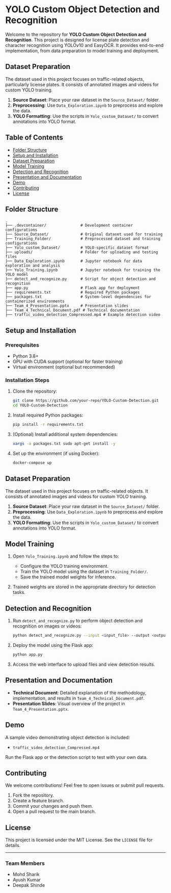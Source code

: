# YOLO Custom Object Detection and Recognition

Welcome to the repository for **YOLO Custom Object Detection and Recognition**. This project is designed for license plate detection and character recognition using YOLOv10 and EasyOCR. It provides end-to-end implementation, from data preparation to model training and deployment.

## Dataset Preparation

The dataset used in this project focuses on traffic-related objects, particularly license plates. It consists of annotated images and videos for custom YOLO training.

1. **Source Dataset**: Place your raw dataset in the `Source_Dataset/` folder.
2. **Preprocessing**: Use `Data_Exploration.ipynb` to preprocess and explore the data.
3. **YOLO Formatting**: Use the scripts in `Yolo_custom_Dataset/` to convert annotations into YOLO format.
## Table of Contents

- [Folder Structure](#folder-structure)
- [Setup and Installation](#setup-and-installation)
- [Dataset Preparation](#dataset-preparation)
- [Model Training](#model-training)
- [Detection and Recognition](#detection-and-recognition)
- [Presentation and Documentation](#presentation-and-documentation)
- [Demo](#demo)
- [Contributing](#contributing)
- [License](#license)

## Folder Structure

```
.
├── .devcontainer/               # Development container configurations
├── Source_Dataset/              # Original dataset used for training
├── Training_Folder/             # Preprocessed dataset and training configurations
├── Yolo_custom_Dataset/         # YOLO-specific dataset format
├── uploads/                     # Folder for uploading and testing files
├── Data_Exploration.ipynb       # Jupyter notebook for data exploration and analysis
├── Yolo_Training.ipynb          # Jupyter notebook for training the YOLO model
├── detect_and_recognize.py      # Script for object detection and recognition
├── app.py                       # Flask app for deployment
├── requirements.txt             # Required Python packages
├── packages.txt                 # System-level dependencies for containerized environments
├── Team_4_Presentation.pptx     # Presentation slides
├── Team_4_Technical_Document.pdf # Technical documentation
├── traffic_video_detection_Compressed.mp4 # Example detection video
```

## Setup and Installation

### Prerequisites

- Python 3.8+
- GPU with CUDA support (optional for faster training)
- Virtual environment (optional but recommended)

### Installation Steps

1. Clone the repository:

   ```bash
   git clone https://github.com/your-repo/YOLO-Custom-Detection.git
   cd YOLO-Custom-Detection
   ```

2. Install required Python packages:

   ```bash
   pip install -r requirements.txt
   ```

3. (Optional) Install additional system dependencies:

   ```bash
   xargs -a packages.txt sudo apt-get install -y
   ```

4. Set up the environment (if using Docker):

   ```bash
   docker-compose up
   ```

## Dataset Preparation

The dataset used in this project focuses on traffic-related objects. It consists of annotated images and videos for custom YOLO training.

1. **Source Dataset**: Place your raw dataset in the `Source_Dataset/` folder.
2. **Preprocessing**: Use `Data_Exploration.ipynb` to preprocess and explore the data.
3. **YOLO Formatting**: Use the scripts in `Yolo_custom_Dataset/` to convert annotations into YOLO format.

## Model Training

1. Open `Yolo_Training.ipynb` and follow the steps to:
   - Configure the YOLO training environment.
   - Train the YOLO model using the dataset in `Training_Folder/`.
   - Save the trained model weights for inference.

2. Trained weights are stored in the appropriate directory for detection tasks.

## Detection and Recognition

1. Run `detect_and_recognize.py` to perform object detection and recognition on images or videos:

   ```bash
   python detect_and_recognize.py --input <input_file> --output <output_folder>
   ```

2. Deploy the model using the Flask app:

   ```bash
   python app.py
   ```

3. Access the web interface to upload files and view detection results.

## Presentation and Documentation

- **Technical Document**: Detailed explanation of the methodology, implementation, and results in `Team_4_Technical_Document.pdf`.
- **Presentation Slides**: Visual overview of the project in `Team_4_Presentation.pptx`.

## Demo

A sample video demonstrating object detection is included:

- `traffic_video_detection_Compressed.mp4`

Run the Flask app or the detection script to test with your own data.

## Contributing

We welcome contributions! Feel free to open issues or submit pull requests.

1. Fork the repository.
2. Create a feature branch.
3. Commit your changes and push them.
4. Open a pull request to the main branch.

## License

This project is licensed under the MIT License. See the `LICENSE` file for details.

---

### Team Members


- Mohd Sharik
- Ayush Kumar
- Deepak Shinde

